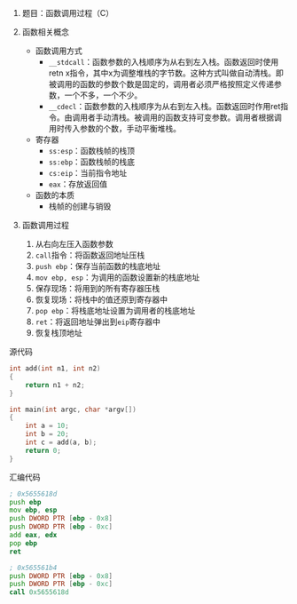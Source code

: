 1. 题目：函数调用过程（C）

2. 函数相关概念

    + 函数调用方式
      + `__stdcall`：函数参数的入栈顺序为从右到左入栈。函数返回时使用retn x指令，其中x为调整堆栈的字节数。这种方式叫做自动清栈。即被调用的函数的参数个数是固定的，调用者必须严格按照定义传递参数，一个不多，一个不少。
      + `__cdecl`：函数参数的入栈顺序为从右到左入栈。函数返回时作用ret指令。由调用者手动清栈。被调用的函数支持可变参数。调用者根据调用时传入参数的个数，手动平衡堆栈。
    + 寄存器
      + `ss:esp`：函数栈帧的栈顶
      + `ss:ebp`：函数栈帧的栈底
      + `cs:eip`：当前指令地址
      + `eax`：存放返回值
    + 函数的本质
      + 栈帧的创建与销毁

3. 函数调用过程
   1. 从右向左压入函数参数
   2. `call`指令：将函数返回地址压栈
   3. `push ebp`：保存当前函数的栈底地址
   4. `mov ebp, esp`：为调用的函数设置新的栈底地址
   5. 保存现场：将用到的所有寄存器压栈
   6. 恢复现场：将栈中的值还原到寄存器中
   7. `pop ebp`：将栈底地址设置为调用者的栈底地址
   8. `ret`：将返回地址弹出到`eip`寄存器中
   9. 恢复栈顶地址

源代码

```c
int add(int n1, int n2)
{
    return n1 + n2;
}

int main(int argc, char *argv[])
{
    int a = 10;
    int b = 20;
    int c = add(a, b);
    return 0;
}
```

汇编代码

```asm
; 0x5655618d
push ebp
mov ebp, esp
push DWORD PTR [ebp - 0x8]
push DWORD PTR [ebp - 0xc]
add eax, edx
pop ebp
ret

; 0x565561b4
push DWORD PTR [ebp - 0x8]
push DWORD PTR [ebp - 0xc]
call 0x5655618d
```